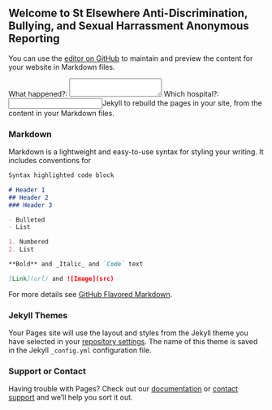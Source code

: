 ## Welcome to St Elsewhere Anti-Discrimination, Bullying, and Sexual Harrassment Anonymous Reporting

You can use the [editor on GitHub](https://github.com/HamishMeares/Vanderbilt/edit/master/README.md) to maintain and preview the content for your website in Markdown files.

<form name="input" method="POST" action="https://formspree.io/hmeares@mac.com">
  What happened?: <textarea name="message"></textarea>
  Which hospital?: <input type="text" name="Hospital>
</form>

Whenever you commit to this repository, GitHub Pages will run [Jekyll](https://jekyllrb.com/) to rebuild the pages in your site, from the content in your Markdown files.

### Markdown

Markdown is a lightweight and easy-to-use syntax for styling your writing. It includes conventions for

```markdown
Syntax highlighted code block

# Header 1
## Header 2
### Header 3

- Bulleted
- List

1. Numbered
2. List

**Bold** and _Italic_ and `Code` text

[Link](url) and ![Image](src)
```

For more details see [GitHub Flavored Markdown](https://guides.github.com/features/mastering-markdown/).

### Jekyll Themes

Your Pages site will use the layout and styles from the Jekyll theme you have selected in your [repository settings](https://github.com/HamishMeares/Vanderbilt/settings). The name of this theme is saved in the Jekyll `_config.yml` configuration file.

### Support or Contact

Having trouble with Pages? Check out our [documentation](https://help.github.com/categories/github-pages-basics/) or [contact support](https://github.com/contact) and we’ll help you sort it out.
